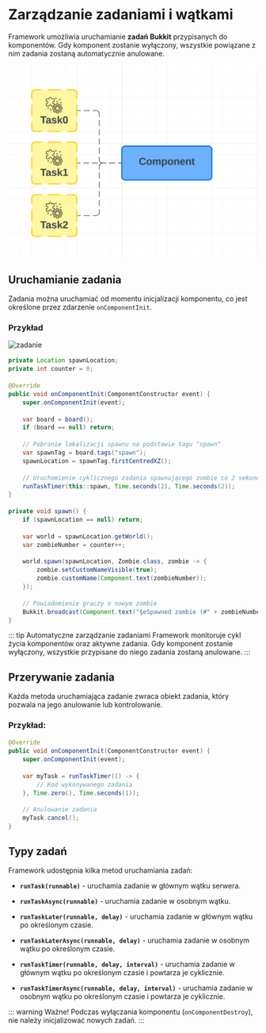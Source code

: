 # Zarządzanie zadaniami i wątkami
Framework umożliwia uruchamianie **zadań Bukkit** przypisanych do komponentów.
Gdy komponent zostanie wyłączony, wszystkie powiązane z nim zadania zostaną automatycznie anulowane.

![zadania](../../img/task.png)

## Uruchamianie zadania
Zadania można uruchamiać od momentu inicjalizacji komponentu, co jest określone przez zdarzenie `onComponentInit`.


### Przykład
![zadanie](../../img/task.gif)

```java
private Location spawnLocation;
private int counter = 0;

@Override
public void onComponentInit(ComponentConstructor event) {
    super.onComponentInit(event);

    var board = board();
    if (board == null) return;

    // Pobranie lokalizacji spawnu na podstawie tagu "spawn"
    var spawnTag = board.tags("spawn");
    spawnLocation = spawnTag.firstCentredXZ();

    // Uruchomienie cyklicznego zadania spawnującego zombie co 2 sekundy
    runTaskTimer(this::spawn, Time.seconds(2), Time.seconds(2));
}

private void spawn() {
    if (spawnLocation == null) return;

    var world = spawnLocation.getWorld();
    var zombieNumber = counter++;

    world.spawn(spawnLocation, Zombie.class, zombie -> {
        zombie.setCustomNameVisible(true);
        zombie.customName(Component.text(zombieNumber));
    });

    // Powiadomienie graczy o nowym zombie
    Bukkit.broadcast(Component.text("§eSpawned zombie (#" + zombieNumber + ")"));
}
```

::: tip Automatyczne zarządzanie zadaniami
Framework monitoruje cykl życia komponentów oraz aktywne zadania.
Gdy komponent zostanie wyłączony, wszystkie przypisane do niego zadania zostaną anulowane.
:::

## Przerywanie zadania
Każda metoda uruchamiająca zadanie zwraca obiekt zadania, który pozwala na jego anulowanie lub kontrolowanie.

### Przykład:
```java
@Override
public void onComponentInit(ComponentConstructor event) {
    super.onComponentInit(event);

    var myTask = runTaskTimer(() -> {
        // Kod wykonywanego zadania
    }, Time.zero(), Time.seconds(1));

    // Anulowanie zadania
    myTask.cancel();
}
```

## Typy zadań
Framework udostępnia kilka metod uruchamiania zadań:

- **`runTask(runnable)`** - uruchamia zadanie w głównym wątku serwera.


- **`runTaskAsync(runnable)`** - uruchamia zadanie w osobnym wątku.


- **`runTaskLater(runnable, delay)`** - uruchamia zadanie w głównym wątku po określonym czasie.


- **`runTaskLaterAsync(runnable, delay)`** - uruchamia zadanie w osobnym wątku po określonym czasie.


- **`runTaskTimer(runnable, delay, interval)`** - uruchamia zadanie w głównym wątku po określonym czasie i powtarza je cyklicznie.


- **`runTaskTimerAsync(runnable, delay, interval)`** - uruchamia zadanie w osobnym wątku po określonym czasie i powtarza je cyklicznie.


::: warning Ważne!
Podczas wyłączania komponentu (`onComponentDestroy`), nie należy inicjalizować nowych zadań.
:::

